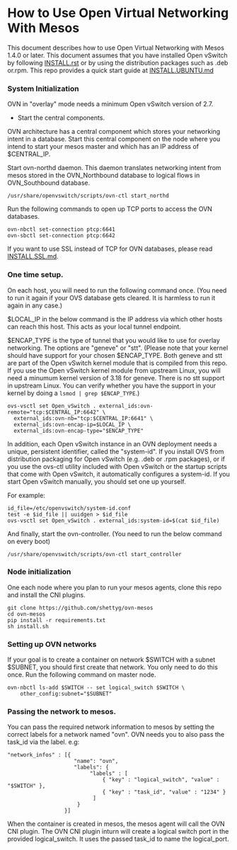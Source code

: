 # How to Use Open Virtual Networking With Mesos

This document describes how to use Open Virtual Networking with Mesos
1.4.0 or later.  This document assumes that you have installed Open
vSwitch by following [INSTALL.rst] or by using the distribution packages
such as .deb or.rpm.  This repo provides a quick start guide at
[INSTALL.UBUNTU.md]

### System Initialization

OVN in "overlay" mode needs a minimum Open vSwitch version of 2.7.

* Start the central components.

OVN architecture has a central component which stores your networking intent
in a database.  Start this central component on the node where you intend to
start your mesos master and which has an IP address of $CENTRAL_IP.

Start ovn-northd daemon.  This daemon translates networking intent from mesos
stored in the OVN_Northbound database to logical flows in OVN_Southbound
database.

```
/usr/share/openvswitch/scripts/ovn-ctl start_northd
```

Run the following commands to open up TCP ports to access the OVN databases.

```
ovn-nbctl set-connection ptcp:6641
ovn-sbctl set-connection ptcp:6642
```

If you want to use SSL instead of TCP for OVN databases, please read
[INSTALL.SSL.md].

### One time setup.

On each host, you will need to run the following command once.  (You need to
run it again if your OVS database gets cleared.  It is harmless to run it
again in any case.)

$LOCAL_IP in the below command is the IP address via which other hosts can
reach this host.  This acts as your local tunnel endpoint.

$ENCAP_TYPE is the type of tunnel that you would like to use for overlay
networking.  The options are "geneve" or "stt".  (Please note that your kernel
should have support for your chosen $ENCAP_TYPE.  Both geneve and stt are part
of the Open vSwitch kernel module that is compiled from this repo.  If you use
the Open vSwitch kernel module from upstream Linux, you will need a minumum
kernel version of 3.18 for geneve.  There is no stt support in upstream Linux.
You can verify whether you have the support in your kernel by doing a `lsmod |
grep $ENCAP_TYPE`.)

```
ovs-vsctl set Open_vSwitch . external_ids:ovn-remote="tcp:$CENTRAL_IP:6642" \
  external_ids:ovn-nb="tcp:$CENTRAL_IP:6641" \
  external_ids:ovn-encap-ip=$LOCAL_IP \
  external_ids:ovn-encap-type="$ENCAP_TYPE"
```

In addition, each Open vSwitch instance in an OVN deployment needs a unique,
persistent identifier, called the "system-id".  If you install OVS from
distribution packaging for Open vSwitch (e.g. .deb or .rpm packages), or if
you use the ovs-ctl utility included with Open vSwitch or the startup
scripts that come with Open vSwitch, it automatically configures a system-id.
If you start Open vSwitch manually, you should set one up yourself.

For example:

```
id_file=/etc/openvswitch/system-id.conf
test -e $id_file || uuidgen > $id_file
ovs-vsctl set Open_vSwitch . external_ids:system-id=$(cat $id_file)
```

And finally, start the ovn-controller.  (You need to run the below command on
every boot)

```
/usr/share/openvswitch/scripts/ovn-ctl start_controller
```

### Node initialization

One each node where you plan to run your mesos agents, clone this repo and
install the CNI plugins.

```
git clone https://github.com/shettyg/ovn-mesos
cd ovn-mesos
pip install -r requirements.txt
sh install.sh
```

### Setting up OVN networks

If your goal is to create a container on network $SWITCH with a subnet
$SUBNET, you should first create that network.  You only need to do
this once.  Run the following command on master node.

```
ovn-nbctl ls-add $SWITCH -- set logical_switch $SWITCH \
    other_config:subnet="$SUBNET"
```

### Passing the network to mesos.

You can pass the required network information to mesos by setting the correct
labels for a network named "ovn".  OVN needs you to also pass the task_id via
the label. e.g:

```
"network_infos" : [{
                     "name": "ovn",
                     "labels": {
                          "labels" : [
                              { "key" : "logical_switch", "value" : "$SWITCH" },
                              { "key" : "task_id", "value" : "1234" }
                           ]
                      }
                  }]
```

When the container is created in mesos, the mesos agent will call the
OVN CNI plugin. The OVN CNI plugin inturn will create a logical switch
port in the provided logical_switch.  It uses the passed task_id to
name the logical_port.

[INSTALL.rst]: http://docs.openvswitch.org/en/latest/intro/install
[INSTALL.UBUNTU.md]: docs/INSTALL.UBUNTU.md
[INSTALL.SSL.md]: docs/INSTALL.SSL.md
